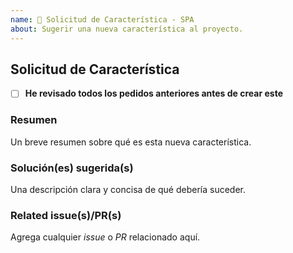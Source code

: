 ```yaml
---
name: 🚀 Solicitud de Característica - SPA
about: Sugerir una nueva característica al proyecto.
---
```


## Solicitud de Característica

- [ ] **He revisado todos los pedidos anteriores antes de crear este**

### Resumen

Un breve resumen sobre qué es esta nueva característica.

### Solución(es) sugerida(s)

Una descripción clara y concisa de qué debería suceder.

### Related issue(s)/PR(s)

Agrega cualquier _issue_ o _PR_ relacionado aquí.
